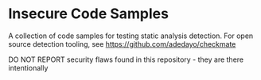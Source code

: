 # Insecure Code Samples

A collection of code samples for testing static analysis detection. For open source detection tooling, see https://github.com/adedayo/checkmate

DO NOT REPORT security flaws found in this repository - they are there intentionally








